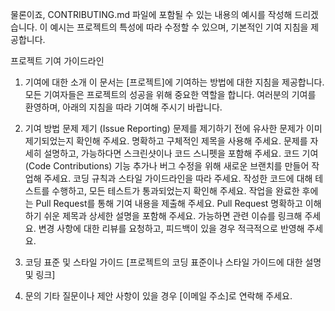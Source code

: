 
물론이죠, CONTRIBUTING.md 파일에 포함될 수 있는 내용의 예시를 작성해 드리겠습니다. 이 예시는 프로젝트의 특성에 따라 수정할 수 있으며, 기본적인 기여 지침을 제공합니다.

프로젝트 기여 가이드라인
1. 기여에 대한 소개
이 문서는 [프로젝트]에 기여하는 방법에 대한 지침을 제공합니다. 모든 기여자들은 프로젝트의 성공을 위해 중요한 역할을 합니다. 여러분의 기여를 환영하며, 아래의 지침을 따라 기여해 주시기 바랍니다.

2. 기여 방법
문제 제기 (Issue Reporting)
문제를 제기하기 전에 유사한 문제가 이미 제기되었는지 확인해 주세요.
명확하고 구체적인 제목을 사용해 주세요.
문제를 자세히 설명하고, 가능하다면 스크린샷이나 코드 스니펫을 포함해 주세요.
코드 기여 (Code Contributions)
기능 추가나 버그 수정을 위해 새로운 브랜치를 만들어 작업해 주세요.
코딩 규칙과 스타일 가이드라인을 따라 주세요.
작성한 코드에 대해 테스트를 수행하고, 모든 테스트가 통과되었는지 확인해 주세요.
작업을 완료한 후에는 Pull Request를 통해 기여 내용을 제출해 주세요.
Pull Request
명확하고 이해하기 쉬운 제목과 상세한 설명을 포함해 주세요.
가능하면 관련 이슈를 링크해 주세요.
변경 사항에 대한 리뷰를 요청하고, 피드백이 있을 경우 적극적으로 반영해 주세요.
3. 코딩 표준 및 스타일 가이드
[프로젝트의 코딩 표준이나 스타일 가이드에 대한 설명 및 링크]
4. 문의
기타 질문이나 제안 사항이 있을 경우 [이메일 주소]로 연락해 주세요.
